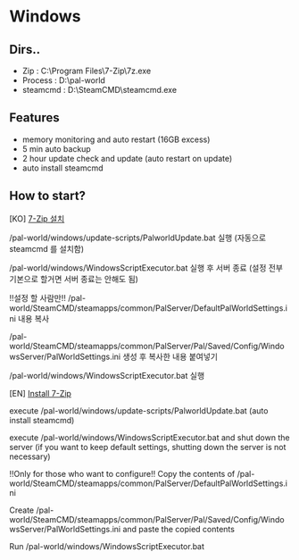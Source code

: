 # Windows
## Dirs..
- Zip : C:\Program Files\7-Zip\7z.exe
- Process : D:\pal-world
- steamcmd : D:\SteamCMD\steamcmd.exe

## Features
- memory monitoring and auto restart (16GB excess)
- 5 min auto backup
- 2 hour update check and update (auto restart on update)
- auto install steamcmd

## How to start?
[KO]
[7-Zip 설치](https://www.7-zip.org/)

/pal-world/windows/update-scripts/PalworldUpdate.bat 실행
(자동으로 steamcmd 를 설치함)

/pal-world/windows/WindowsScriptExecutor.bat 실행 후 서버 종료
(설정 전부 기본으로 할거면 서버 종료는 안해도 됨)

!!설정 할 사람만!!
/pal-world/SteamCMD/steamapps/common/PalServer/DefaultPalWorldSettings.ini 내용 복사

/pal-world/SteamCMD/steamapps/common/PalServer/Pal/Saved/Config/WindowsServer/PalWorldSettings.ini 생성 후 복사한 내용 붙여넣기

/pal-world/windows/WindowsScriptExecutor.bat 실행

[EN]
[Install 7-Zip](https://www.7-zip.org/)

execute /pal-world/windows/update-scripts/PalworldUpdate.bat
(auto install steamcmd)

execute /pal-world/windows/WindowsScriptExecutor.bat and shut down the server
(if you want to keep default settings, shutting down the server is not necessary)

!!Only for those who want to configure!!
Copy the contents of /pal-world/SteamCMD/steamapps/common/PalServer/DefaultPalWorldSettings.ini

Create /pal-world/SteamCMD/steamapps/common/PalServer/Pal/Saved/Config/WindowsServer/PalWorldSettings.ini and paste the copied contents

Run /pal-world/windows/WindowsScriptExecutor.bat
